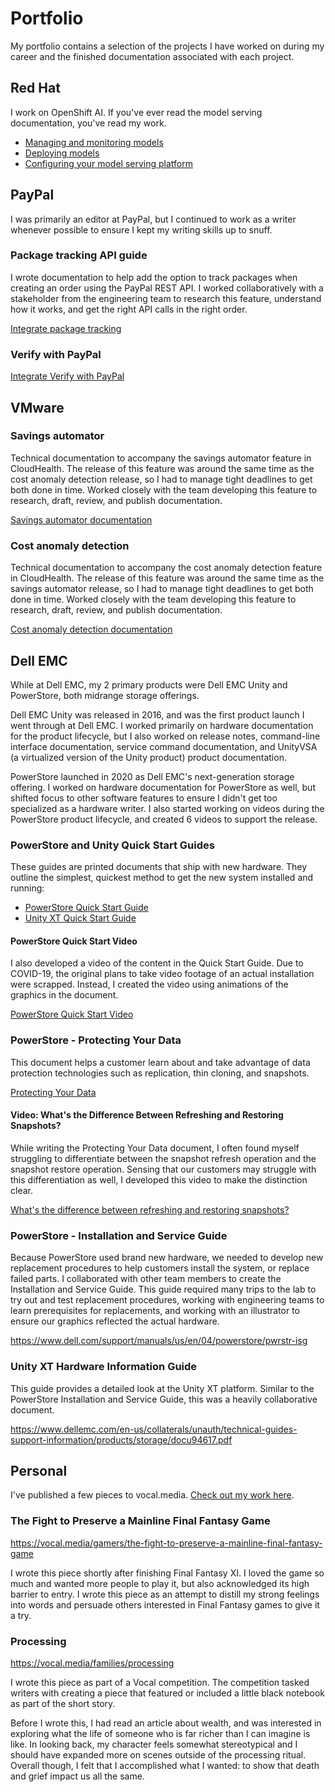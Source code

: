 # Portfolio

My portfolio contains a selection of the projects I have worked on during my career and the finished documentation associated with each project.

## Red Hat

I work on OpenShift AI. If you've ever read the model serving documentation, you've read my work. 

- [Managing and monitoring models](https://docs.redhat.com/en/documentation/red_hat_openshift_ai_self-managed/latest/html/managing_and_monitoring_models/index)
- [Deploying models](https://docs.redhat.com/en/documentation/red_hat_openshift_ai_self-managed/latest/html/deploying_models/index)
- [Configuring your model serving platform](https://docs.redhat.com/en/documentation/red_hat_openshift_ai_self-managed/latest/html/configuring_your_model-serving_platform/index)

## PayPal

I was primarily an editor at PayPal, but I continued to work as a writer whenever possible to ensure I kept my writing skills up to snuff. 

### Package tracking API guide

I wrote documentation to help add the option to track packages when creating an order using the PayPal REST API. I worked collaboratively with a stakeholder from the engineering team to research this feature, understand how it works, and get the right API calls in the right order.

[Integrate package tracking](https://developer.paypal.com/docs/tracking/orders-api/integrate/)

### Verify with PayPal

[Integrate Verify with PayPal](https://developer.paypal.com/limited-release/verify-with-paypal/)

## VMware

### Savings automator

Technical documentation to accompany the savings automator feature in CloudHealth. The release of this feature was around the same time as the cost anomaly detection release, so I had to manage tight deadlines to get both done in time. Worked closely with the team developing this feature to research, draft, review, and publish documentation.

[Savings automator documentation](https://docs.vmware.com/en/VMware-Tanzu-CloudHealth/SaaS/using-and-managing-vmware-tanzu-cloudhealth/GUID-savings-automator.html)

### Cost anomaly detection 

Technical documentation to accompany the cost anomaly detection feature in CloudHealth. The release of this feature was around the same time as the savings automator release, so I had to manage tight deadlines to get both done in time. Worked closely with the team developing this feature to research, draft, review, and publish documentation.

[Cost anomaly detection documentation](https://docs.vmware.com/en/VMware-Tanzu-CloudHealth/SaaS/using-and-managing-vmware-tanzu-cloudhealth/GUID-anomaly-detection.html)

## Dell EMC

While at Dell EMC, my 2 primary products were Dell EMC Unity and PowerStore, both midrange storage offerings.

Dell EMC Unity was released in 2016, and was the first product launch I went through at Dell EMC. I worked primarily on hardware documentation for the product lifecycle, but I also worked on release notes, command-line interface documentation, service command documentation, and UnityVSA (a virtualized version of the Unity product) product documentation.

PowerStore launched in 2020 as Dell EMC's next-generation storage offering. I worked on hardware documentation for PowerStore as well, but shifted focus to other software features to ensure I didn't get too specialized as a hardware writer. I also started working on videos during the PowerStore product lifecycle, and created 6 videos to support the release.

### PowerStore and Unity Quick Start Guides

These guides are printed documents that ship with new hardware. They outline the simplest, quickest method to get the new system installed and running:
- [PowerStore Quick Start Guide](https://downloads.dell.com/manuals/common/pwrstr-qsg_en-us.pdf)
- [Unity XT Quick Start Guide](https://www.dellemc.com/en-us/collaterals/unauth/technical-guides-support-information/products/storage/docu94615.pdf)

#### PowerStore Quick Start Video

I also developed a video of the content in the Quick Start Guide. Due to COVID-19, the original plans to take video footage of an actual installation were scrapped. Instead, I created the video using animations of the graphics in the document.

[PowerStore Quick Start Video](https://www.youtube.com/watch?v=yXRBsXAgICU&list=PLbssOJyyvHuW3fklJqJi3jjhgpr0xQdEk)

### PowerStore - Protecting Your Data

This document helps a customer learn about and take advantage of data protection technologies such as replication, thin cloning, and snapshots.

[Protecting Your Data](https://www.dell.com/support/manuals/us/en/04/powerstore/pwrstr-protect-data)

#### Video: What's the Difference Between Refreshing and Restoring Snapshots?

While writing the Protecting Your Data document, I often found myself struggling to differentiate between the snapshot refresh operation and the snapshot restore operation. Sensing that our customers may struggle with this differentiation as well, I developed this video to make the distinction clear.

[What's the difference between refreshing and restoring snapshots?](https://www.youtube.com/watch?v=c_9OJ2otSmI&list=PLbssOJyyvHuW3fklJqJi3jjhgpr0xQdEk)

### PowerStore - Installation and Service Guide

Because PowerStore used brand new hardware, we needed to develop new replacement procedures to help customers install the system, or replace failed parts. I collaborated with other team members to create the Installation and Service Guide. This guide required many trips to the lab to try out and test replacement procedures, working with engineering teams to learn prerequisites for replacements, and working with an illustrator to ensure our graphics reflected the actual hardware.

https://www.dell.com/support/manuals/us/en/04/powerstore/pwrstr-isg

### Unity XT Hardware Information Guide
This guide provides a detailed look at the Unity XT platform. Similar to the PowerStore Installation and Service Guide, this was a heavily collaborative document.

https://www.dellemc.com/en-us/collaterals/unauth/technical-guides-support-information/products/storage/docu94617.pdf

## Personal

I've published a few pieces to vocal.media. [Check out my work here](https://vocal.media/authors/em-turner).

### The Fight to Preserve a Mainline Final Fantasy Game

https://vocal.media/gamers/the-fight-to-preserve-a-mainline-final-fantasy-game

I wrote this piece shortly after finishing Final Fantasy XI. I loved the game so much and wanted more people to play it, but also acknowledged its high barrier to entry. I wrote this piece as an attempt to distill my strong feelings into words and persuade others interested in Final Fantasy games to give it a try.

### Processing

https://vocal.media/families/processing

I wrote this piece as part of a Vocal competition. The competition tasked writers with creating a piece that featured or included a little black notebook as part of the short story.

Before I wrote this, I had read an article about wealth, and was interested in exploring what the life of someone who is far richer than I can imagine is like. In looking back, my character feels somewhat stereotypical and I should have expanded more on scenes outside of the processing ritual. Overall though, I felt that I accomplished what I wanted: to show that death and grief impact us all the same.
